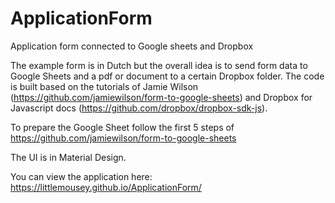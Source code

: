 # ApplicationForm
Application form connected to Google sheets and Dropbox

The example form is in Dutch but the overall idea is to send form data to Google Sheets and a pdf or document to a certain Dropbox folder. The code is built based on the tutorials of Jamie Wilson (https://github.com/jamiewilson/form-to-google-sheets) and Dropbox for Javascript docs (https://github.com/dropbox/dropbox-sdk-js).

To prepare the Google Sheet follow the first 5 steps of https://github.com/jamiewilson/form-to-google-sheets

The UI is in Material Design.

You can view the application here: https://littlemousey.github.io/ApplicationForm/
